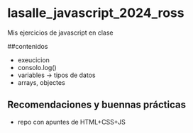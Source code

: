 # lasalle_javascript_2024_ross
Mis ejercicios de javascript en clase

##contenidos

- exeucicion
- consolo.log()
- variables -> tipos de datos
- arrays, objectes

## Recomendaciones y buennas prácticas

- repo con apuntes de HTML+CSS+JS
